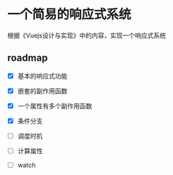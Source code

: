 #  一个简易的响应式系统

根据《Vuejs设计与实现》中的内容，实现一个响应式系统

## roadmap

- [x] 基本的响应式功能
- [x] 嵌套的副作用函数
- [x] 一个属性有多个副作用函数
- [x] 条件分支
- [ ] 调度时机
- [ ] 计算属性
- [ ] watch

